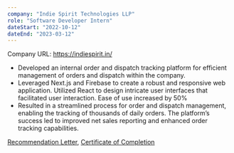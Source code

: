 ```yaml
---
company: "Indie Spirit Technologies LLP"
role: "Software Developer Intern"
dateStart: "2022-10-12"
dateEnd: "2023-03-12"
---
```


Company URL: https://indiespirit.in/

- Developed an internal order and dispatch tracking platform for efficient management of orders and dispatch within the company.
- Leveraged Next.js and Firebase to create a robust and responsive web application. Utilized React to design intricate user interfaces that facilitated user interaction. Ease of use increased by 50%
- Resulted in a streamlined process for order and dispatch management, enabling the tracking of thousands of daily orders. The platform’s success led to improved net sales reporting and enhanced order tracking capabilities.

[Recommendation Letter](https://drive.google.com/file/d/1AWD_UktMDK5fHOPqAOzr7h4Lxsa01tA_/view?usp=sharing), [Certificate of Completion](https://drive.google.com/file/d/1zIYeF-L_w3Ac68MZdR1IKL3MPEqDUoO5/view?usp=sharing)